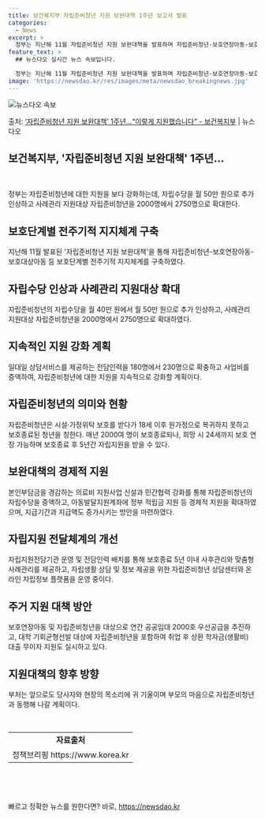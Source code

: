 ```yaml
---
title: 보건복지부 자립준비청년 지원 보완대책 1주년 보고서 발표
categories:
  - News
excerpt: >
  정부는 지난해 11월 자립준비청년 지원 보완대책을 발표하며 자립준비청년-보호연장아동-보호대상아동 등 보호단계…
feature_text: >
  ## 뉴스다오 실시간 뉴스 속보입니다.

  정부는 지난해 11월 자립준비청년 지원 보완대책을 발표하며 자립준비청년-보호연장아동-보호대상아동 등 보호단계…
image: 'https://newsdao.kr/res/images/meta/newsdao_breakingnews.jpg'
---
```


![뉴스다오 속보](https://newsdao.kr/res/images/meta/newsdao_breakingnews.jpg)

<p>출처: <a href="https://newsdao.kr/2784" rel="dofollow">‘자립준비청년 지원 보완대책’ 1주년…“이렇게 지원했습니다” - 보건복지부</a> | 뉴스다오</p>

<h2>보건복지부, '자립준비청년 지원 보완대책' 1주년...</h2>
<p data-ke-size="size16">&nbsp;</p>

정부는 자립준비청년에 대한 지원을 보다 강화하는데, 자립수당을 월 50만 원으로 추가 인상하고 사례관리 지원대상 자립준비청년을 2000명에서 2750명으로 확대한다.

<h2 data-ke-size="size26">보호단계별 전주기적 지지체계 구축</h2>
<p data-ke-size="size16">지난해 11월 발표된 '자립준비청년 지원 보완대책'을 통해 자립준비청년-보호연장아동-보호대상아동 등 보호단계별 전주기적 지지체계를 구축하였다.</p>

<h2 data-ke-size="size26">자립수당 인상과 사례관리 지원대상 확대</h2>
<p data-ke-size="size16">자립준비청년의 자립수당을 월 40만 원에서 월 50만 원으로 추가 인상하고, 사례관리 지원대상 자립준비청년을 2000명에서 2750명으로 확대하였다.</p>

<h2 data-ke-size="size26">지속적인 지원 강화 계획</h2>
<p data-ke-size="size16">일대일 상담서비스를 제공하는 전담인력을 180명에서 230명으로 확충하고 사업비를 증액하여, 자립준비청년에 대한 지원을 지속적으로 강화할 계획이다.</p>

<h2 data-ke-size="size26">자립준비청년의 의미와 현황</h2>
<p data-ke-size="size16">자립준비청년은 시설·가정위탁 보호를 받다가 18세 이후 원가정으로 복귀하지 못하고 보호종료된 청년을 칭한다. 매년 2000여 명이 보호종료되나, 희망 시 24세까지 보호 연장 가능하며 보호종료 후 5년간 자립지원을 받을 수 있다.</p>

<h2 data-ke-size="size26">보완대책의 경제적 지원</h2>
<p data-ke-size="size16">본인부담금을 경감하는 의료비 지원사업 신설과 민간협력 강화를 통해 자립준비청년의 자립수당을 증액하고, 아동발달지원계좌에 정부 적립금 지원 등 경제적 지원을 확대하였으며, 지급기간과 지급액도 증가시키는 방안을 마련하였다.</p>

<h2 data-ke-size="size26">자립지원 전달체계의 개선</h2>
<p data-ke-size="size16">자립지원전담기관 운영 및 전담인력 배치를 통해 보호종료 5년 이내 사후관리와 맞춤형 사례관리를 제공하고, 자립생활 상담 및 정보 제공을 위한 자립준비청년 상담센터와 온라인 자립정보 플랫폼을 운영 중이다.</p>

<h2 data-ke-size="size26">주거 지원 대책 방안</h2>
<p data-ke-size="size16">보호연장아동 및 자립준비청년을 대상으로 연간 공공임대 2000호 우선공급을 추진하고, 대학 기회균형선발 대상에 자립준비청년을 포함하여 취업 후 상환 학자금(생활비) 대출 무이자 지원도 실시하고 있다.</p>

<h2 data-ke-size="size26">지원대책의 향후 방향</h2>
<p data-ke-size="size16">부처는 앞으로도 당사자와 현장의 목소리에 귀 기울이며 부모의 마음으로 자립준비청년과 동행해 나갈 계획이다.</p>

<p data-ke-size="size16">&nbsp;</p>

<table>
	<tbody>
		<tr>
			<td style="text-align: center; height: 17px;"><b>자료출처</b></td>
		</tr>
		<tr>
			<td style="text-align: center; height: 17px;">정책브리핑 https://www.korea.kr</td>
		</tr>
	</tbody>
</table>
<p data-ke-size="size16">&nbsp;</p>
<p data-ke-size="size16">&nbsp;</p> 

빠르고 정확한 뉴스를 원한다면? 바로, <a href="https://newsdao.kr" rel="dofollow">https://newsdao.kr</a>


    
